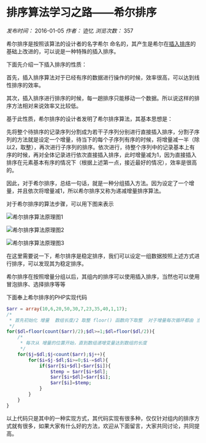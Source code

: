 # 排序算法学习之路——希尔排序

_发布时间：_ 2016-01-05 _作者：_ 迹忆 _浏览次数：_ 357

希尔排序是按照该算法的设计者的名字希尔 命名的，其产生是希尔在[插入排序][0]的基础上改进的，可以说是一种特殊的插入排序。

下面先介绍一下插入排序的性质：

首先，插入排序算法对于已经有序的数据进行操作的时候，效率很高，可以达到线性排序的效率。

其次，插入排序进行排序的时候，每一趟排序只能移动一个数据。所以说这样的排序方法相对来说效率又比较低。

基于此性质，希尔排序的设计者发明了希尔排序算法，其基本思想是：

先将整个待排序的记录序列分割成为若干子序列分别进行直接插入排序，分割子序列的方法就是设定一个增量，待当下的每个子序列有序的时候，将增量减一半（除以2，取整），再次进行子序列的排序。依次进行，待整个序列中的记录基本上有序的时候，再对全体记录进行依次直接插入排序，此时增量减为1，因为直接插入排序在元素基本有序的情况下（根据上述第一点，接近最好的情况），效率是很高的。

因此，对于希尔排序，总结一句话，就是一种分组插入方法。因为设定了一个增量，并且依次将增量减1，所以希尔排序又称为递减增量排序算法。

对于希尔排序的算法步骤，可以用下图来表示

![希尔排序算法原理图1][1]

![希尔排序算法原理图2][2]

![希尔排序算法原理图3][3]

在这里需要说一下，希尔排序是稳定排序，我们可以设定一组数据按照上述方式进行排序，可以发现其为稳定排序。

希尔排序在按照增量分组以后，其组内的排序可以使用插入排序，当然也可以使用冒泡排序、选择排序等等

下面奉上希尔排序的PHP实现代码

```php
$arr = array(10,6,20,50,30,7,23,35,40,1,17);
/*
 * 首先初始化 增量  数组长度/2 取整 floor() 函数向下取整  对于增量每次循环都由 当前增量/2
 */
for($dl=floor(count($arr)/2);$dl>=1;$dl=floor($dl/2)){
    /*
     * 每次从 增量的位置开始，直到数组递增变量达到数组的长度
     */
    for($j=$dl;$j<count($arr);$j++){
        for($i=$j-$dl;$i>=0;$i-=$dl){
            if($arr[$i+$dl]<$arr[$i]){
                $temp = $arr[$i+$dl];
                $arr[$i+$dl]=$arr[$i];
                $arr[$i]=$temp;
            }
        }
    }
}

```

以上代码只是其中的一种实现方式，其代码实现有很多种，仅仅针对组内的排序方式就有很多，如果大家有什么好的方法，欢迎从下面留言，大家共同讨论，共同提高。

[0]: https://www.onmpw.com/tm/xwzj/algorithm_10.html
[1]: https://www.onmpw.com/uploads/allimg/160105/1-1601050TU0148.png
[2]: https://www.onmpw.com/uploads/allimg/160105/1-1601050TUc06.png
[3]: https://www.onmpw.com/uploads/allimg/160105/1-1601050TZN20.png